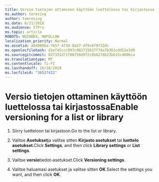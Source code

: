 ```yaml
---
title: Versio tietojen ottaminen käyttöön luettelossa tai kirjastossa
ms.author: toresing
author: tomresing
ms.date: 6/21/2018
ms.audience: ITPro
ms.topic: article
ROBOTS: NOINDEX, NOFOLLOW
localization_priority: Normal
ms.assetid: a84868ba-7657-4f34-8a57-df9c6f9732dc
ms.openlocfilehash: d1ef45ccc997c983715637f7da7b301cdd52e3d9
ms.sourcegitcommit: 037331d71f06750d972c0b6278b23bb15c4806ca
ms.translationtype: MT
ms.contentlocale: fi-FI
ms.lasthandoff: 10/18/2019
ms.locfileid: "36527432"
---
```

# <a name="enable-versioning-for-a-list-or-library"></a><span data-ttu-id="812dd-102">Versio tietojen ottaminen käyttöön luettelossa tai kirjastossa</span><span class="sxs-lookup"><span data-stu-id="812dd-102">Enable versioning for a list or library</span></span>

1. <span data-ttu-id="812dd-103">Siirry luetteloon tai kirjastoon.</span><span class="sxs-lookup"><span data-stu-id="812dd-103">Go to the list or library.</span></span>
    
2. <span data-ttu-id="812dd-104">Valitse **Asetukset**ja valitse sitten **Kirjasto asetukset** tai **luettelo asetukset**.</span><span class="sxs-lookup"><span data-stu-id="812dd-104">Click **Settings**, and then click **Library settings** or **List settings**.</span></span>
    
3. <span data-ttu-id="812dd-105">Valitse **versio**tiedot-asetukset.</span><span class="sxs-lookup"><span data-stu-id="812dd-105">Click **Versioning settings**.</span></span>
    
4. <span data-ttu-id="812dd-106">Valitse haluamasi asetukset ja valitse sitten **OK**.</span><span class="sxs-lookup"><span data-stu-id="812dd-106">Select the settings you want, and then click **OK**.</span></span>
    

